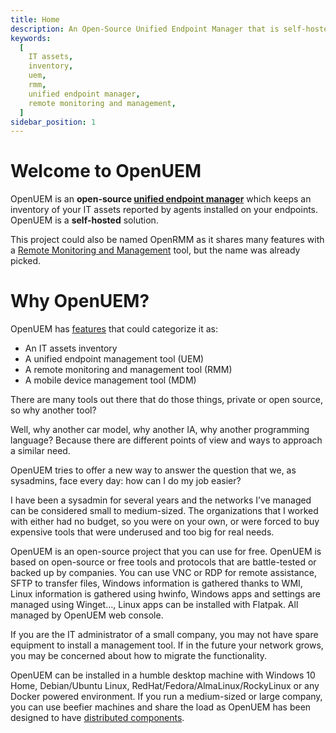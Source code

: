 ```yaml
---
title: Home
description: An Open-Source Unified Endpoint Manager that is self-hosted and lets you manage your IT assets thanks to its agents
keywords:
  [
    IT assets,
    inventory,
    uem,
    rmm,
    unified endpoint manager,
    remote monitoring and management,
  ]
sidebar_position: 1
---
```


# Welcome to OpenUEM

OpenUEM is an **open-source [unified endpoint manager](https://en.wikipedia.org/wiki/Unified_endpoint_management)** which keeps an inventory of your IT assets reported by agents installed on your endpoints. OpenUEM is a **self-hosted** solution.

This project could also be named OpenRMM as it shares many features with a [Remote Monitoring and Management](https://en.wikipedia.org/wiki/Remote_monitoring_and_management) tool, but the name was already picked.

# Why OpenUEM?

OpenUEM has [features](/docs/Introduction/features) that could categorize it as:

- An IT assets inventory
- A unified endpoint management tool (UEM)
- A remote monitoring and management tool (RMM)
- A mobile device management tool (MDM)

There are many tools out there that do those things, private or open source, so why another tool?

Well, why another car model, why another IA, why another programming language? Because there are different points of view and ways to approach a similar need.

OpenUEM tries to offer a new way to answer the question that we, as sysadmins, face every day: how can I do my job easier?

I have been a sysadmin for several years and the networks I’ve managed can be considered small to medium-sized. The organizations that I worked with either had no budget, so you were on your own, or were forced to buy expensive tools that were underused and too big for real needs.

OpenUEM is an open-source project that you can use for free. OpenUEM is based on open-source or free tools and protocols that are battle-tested or backed up by companies. You can use VNC or RDP for remote assistance, SFTP to transfer files, Windows information is gathered thanks to WMI, Linux information is gathered using hwinfo, Windows apps and settings are managed using Winget…, Linux apps can be installed with Flatpak. All managed by OpenUEM web console.

If you are the IT administrator of a small company, you may not have spare equipment to install a management tool. If in the future your network grows, you may be concerned about how to migrate the functionality.

OpenUEM can be installed in a humble desktop machine with Windows 10 Home, Debian/Ubuntu Linux, RedHat/Fedora/AlmaLinux/RockyLinux or any Docker powered environment. If you run a medium-sized or large company, you can use beefier machines and share the load as OpenUEM has been designed to have [distributed components](/docs/Introduction/architecture).
